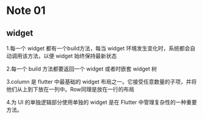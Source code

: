 # Note 01

## widget

1.每一个 widget 都有一个build方法，每当 widget 环境发生变化时，系统都会自动调用该方法，以便 widget 始终保持最新状态

2.每一个 build 方法都要返回一个 widget 或者时嵌套 widget 树

3.column 是 flutter 中最基础的 widget 布局之一。它接受任意数量的子项，并将他们从上到下放在一列中。Row同理是放在一行的布局

4.为 UI 的单独逻辑部分使用单独的 widget 是在 Flutter 中管理复杂性的一种重要方法。
































































































